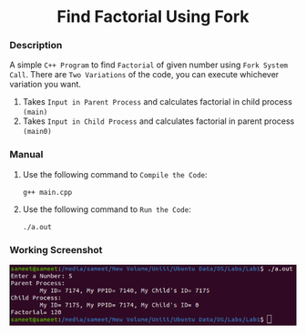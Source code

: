 <h1 align="center">Find Factorial Using Fork</h1>

### Description
A simple `C++ Program` to find `Factorial` of given number using `Fork System Call`. There are `Two Variations` of the code, you can execute whichever variation you want.
1) Takes `Input in Parent Process` and calculates factorial in child process `(main)`
2) Takes `Input in Child Process` and calculates factorial in parent process `(main0)`

### Manual
1) Use the following command to `Compile the Code`:
    ```
    g++ main.cpp
    ```

2) Use the following command to `Run the Code`:
    ```
    ./a.out
    ```
    
### Working Screenshot
<div align="center">
  <img src = "https://github.com/SameetAsadullah/Calculate-Factorial-Using-Fork/blob/main/extras/working-ss.png" alt = "" width="700px"/>
</div>
